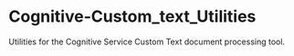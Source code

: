 # Cognitive-Custom_text_Utilities
Utilities for the Cognitive Service Custom Text document processing tool.
